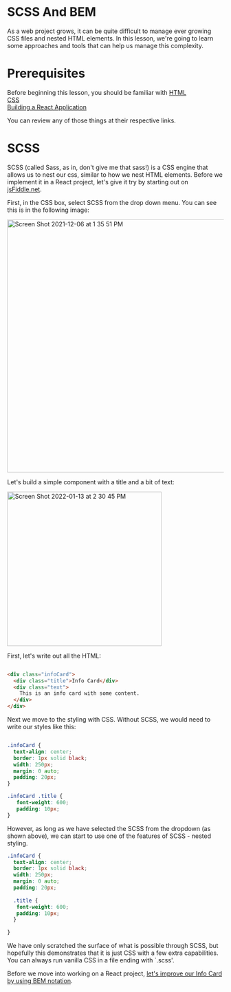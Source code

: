 # SCSS And BEM

As a web project grows, it can be quite difficult to manage ever growing CSS files and nested HTML elements. In this lesson, we're going to learn some approaches and tools that can help us manage this complexity.

# Prerequisites

Before beginning this lesson, you should be familiar with
[HTML](https://github.com/joinpursuit/Pursuit-Core-Web/tree/master/html_css_dom/html_introduction_combined)  <br /> 
[CSS](https://github.com/joinpursuit/Pursuit-Core-Web/tree/master/html_css_dom/css_intro)  <br />
[Building a React Application](https://github.com/joinpursuit/Pursuit-Core-Web/blob/master/react/README.md) 

You can review any of those things at their respective links.

# SCSS

SCSS (called Sass, as in, don't give me that sass!) is a CSS engine that allows us to nest our css, similar to how we nest HTML elements. Before we implement it in a React project, let's give it try by starting out on [jsFiddle.net](https://www.jsfiddle.net). 

First, in the CSS box, select SCSS from the drop down menu. You can see this is in the following image:

<img width="588" alt="Screen Shot 2021-12-06 at 1 35 51 PM" src="https://user-images.githubusercontent.com/692461/144902723-c5ef5cb0-a45d-4beb-a81a-c76937524416.png">

Let's build a simple component with a title and a bit of text:

<img width="359" alt="Screen Shot 2022-01-13 at 2 30 45 PM" src="https://user-images.githubusercontent.com/692461/149396750-ca0c3e22-7715-452a-bdcb-96228b952e73.png">

First, let's write out all the HTML:

``` HTML

<div class="infoCard">
  <div class="title">Info Card</div>
  <div class="text"> 
    This is an info card with some content.
  </div>
</div>

```

Next we move to the styling with CSS. Without SCSS, we would need to write our styles like this: 

``` CSS 

.infoCard {
  text-align: center;
  border: 1px solid black;
  width: 250px;
  margin: 0 auto;
  padding: 20px;
}

.infoCard .title {
   font-weight: 600;
   padding: 10px;
}
```

However, as long as we have selected the SCSS from the dropdown (as shown above), we can start to use one of the features of SCSS - nested styling.

``` CSS
.infoCard {
  text-align: center;
  border: 1px solid black;
  width: 250px;
  margin: 0 auto;
  padding: 20px;
  
  .title {
   font-weight: 600;
   padding: 10px;
  }
  
}
```

We have only scratched the surface of what is possible through SCSS, but hopefully this demonstrates that it is just CSS with a few extra capabilities. You can always run vanilla CSS in a file ending with `.scss'. 

Before we move into working on a React project, [let's improve our Info Card by using BEM notation](https://github.com/werner33/AdvancedBasicsForWeb/blob/main/UsingBEM).

